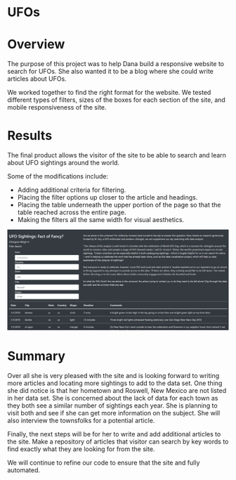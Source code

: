 # UFOs
# Overview
The purpose of this project was to help Dana build a responsive website to search for UFOs. She also wanted it to be a blog where she could write articles about UFOs.

We worked together to find the right format for the website. We tested different types of filters, sizes of the boxes for each section of the site, and mobile responsiveness of the site.

# Results
The final product allows the visitor of the site to be able to search and learn about UFO sightings around the world.

Some of the modifications include:

* Adding additional criteria for filtering.
* Placing the filter options up closer to the article and headings.
* Placing the table underneath the upper portion of the page so that the table reached across the entire page.
* Making the filters all the same width for visual aesthetics.


![](Images/website.png)


# Summary
Over all she is very pleased with the site and is looking forward to writing more articles and locating more sightings to add to the data set. One thing she did notice is that her hometown and Roswell, New Mexico are not listed in her data set. She is concerned about the lack of data for each town as they both see a similar number of sightings each year. She is planning to visit both and see if she can get more information on the subject. She will also interview the townsfolks for a potential article.

Finally, the next steps will be for her to write and add additional articles to the site.  Make a repository of articles that visitor can search by key words to find exactly what they are looking for from the site.

We will continue to refine our code to ensure that the site and fully automated.